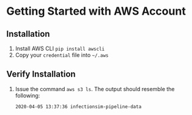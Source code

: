 # Getting Started with AWS Account

## Installation

1. Install AWS CLI
    `pip install awscli`
2. Copy your `credential` file into `~/.aws`

## Verify Installation

1. Issue the command `aws s3 ls`. The output should resemble the following:

    `2020-04-05 13:37:36 infectionsim-pipeline-data`
